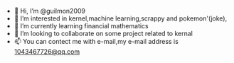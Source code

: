 - 👋 Hi, I’m @guilmon2009
- 👀 I’m interested in kernel,machine learning,scrappy and pokemon'(joke),
- 🌱 I’m currently learning financial mathematics
- 💞️ I’m looking to collaborate on  some project related to kernal
- 📫 You can contect me with e-mail,my e-mail address is 1043467726@qq.com

<!---
guilmon2009/guilmon2009 is a ✨ special ✨ repository because its `README.md` (this file) appears on your GitHub profile.
You can click the Preview link to take a look at your changes.
--->
